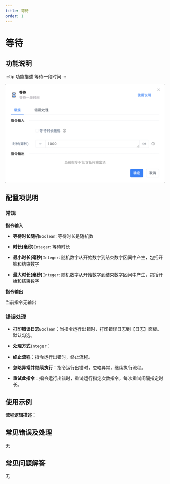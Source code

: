 ```yaml
---
title: 等待
order: 1
---
```


# 等待

## 功能说明

:::tip 功能描述
等待一段时间
:::

![等待](../../assets/等待_command.png)

## 配置项说明

### 常规

**指令输入**

- **等待时长随机**`Boolean`: 等待时长是随机数

- **时长(毫秒)**`Integer`: 等待时长

- **最小时长(毫秒)**`Integer`: 随机数字从开始数字到结束数字区间中产生，包括开始和结束数字

- **最大时长(毫秒)**`Integer`: 随机数字从开始数字到结束数字区间中产生，包括开始和结束数字


**指令输出**

当前指令无输出

### 错误处理

- **打印错误日志**`Boolean`：当指令运行出错时，打印错误日志到【日志】面板。默认勾选。

- **处理方式**`Integer`：

 - **终止流程**：指令运行出错时，终止流程。

 - **忽略异常并继续执行**：指令运行出错时，忽略异常，继续执行流程。

 - **重试此指令**：指令运行出错时，重试运行指定次数指令，每次重试间隔指定时长。

## 使用示例

**流程逻辑描述：** 

## 常见错误及处理

无

## 常见问题解答

无

